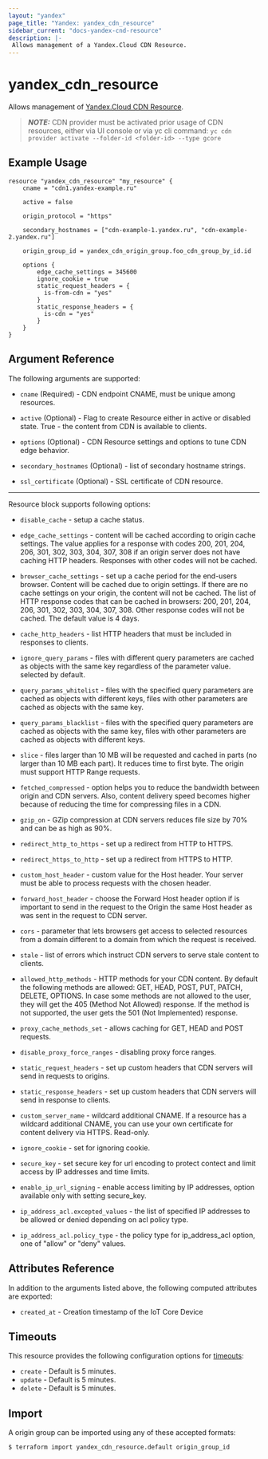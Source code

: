 ```yaml
---
layout: "yandex"
page_title: "Yandex: yandex_cdn_resource"
sidebar_current: "docs-yandex-cnd-resource"
description: |-
 Allows management of a Yandex.Cloud CDN Resource.
---
```


# yandex\_cdn\_resource

Allows management of [Yandex.Cloud CDN Resource](https://cloud.yandex.ru/docs/cdn/concepts/resource).

> **_NOTE:_**  CDN provider must be activated prior usage of CDN resources, either via UI console or via yc cli command: ```yc cdn provider activate --folder-id <folder-id> --type gcore```

## Example Usage

```hcl
resource "yandex_cdn_resource" "my_resource" {
	cname = "cdn1.yandex-example.ru"

	active = false

	origin_protocol = "https"

	secondary_hostnames = ["cdn-example-1.yandex.ru", "cdn-example-2.yandex.ru"]

	origin_group_id = yandex_cdn_origin_group.foo_cdn_group_by_id.id

    options {
        edge_cache_settings = 345600
        ignore_cookie = true
  		static_request_headers = {
          is-from-cdn = "yes"
        }
        static_response_headers = {
          is-cdn = "yes"
        }
    }
}
```

## Argument Reference

The following arguments are supported:

* `cname` (Required) - CDN endpoint CNAME, must be unique among resources.

* `active` (Optional) - Flag to create Resource either in active or disabled state. True - the content from CDN is available to clients.

* `options` (Optional) - CDN Resource settings and options to tune CDN edge behavior.

* `secondary_hostnames` (Optional) - list of secondary hostname strings.

* `ssl_certificate` (Optional) - SSL certificate of CDN resource.
---

Resource block supports following options:

* `disable_cache` - setup a cache status.

* `edge_cache_settings` - content will be cached according to origin cache settings. The value applies for a response with codes 200, 201, 204, 206, 301, 302, 303, 304, 307, 308 if an origin server does not have caching HTTP headers. Responses with other codes will not be cached.

* `browser_cache_settings` - set up a cache period for the end-users browser. Content will be cached due to origin settings. If there are no cache settings on your origin, the content will not be cached. The list of HTTP response codes that can be cached in browsers: 200, 201, 204, 206, 301, 302, 303, 304, 307, 308. Other response codes will not be cached. The default value is 4 days.

* `cache_http_headers` - list HTTP headers that must be included in responses to clients.

* `ignore_query_params` - files with different query parameters are cached as objects with the same key regardless of the parameter value. selected by default.

* `query_params_whitelist` - files with the specified query parameters are cached as objects with different keys, files with other parameters are cached as objects with the same key.

* `query_params_blacklist` - files with the specified query parameters are cached as objects with the same key, files with other parameters are cached as objects with different keys.

* `slice` - files larger than 10 MB will be requested and cached in parts (no larger than 10 MB each part). It reduces time to first byte. The origin must support HTTP Range requests.

* `fetched_compressed` - option helps you to reduce the bandwidth between origin and CDN servers. Also, content delivery speed becomes higher because of reducing the time for compressing files in a CDN.

* `gzip_on` - GZip compression at CDN servers reduces file size by 70% and can be as high as 90%.

* `redirect_http_to_https` - set up a redirect from HTTP to HTTPS.

* `redirect_https_to_http` - set up a redirect from HTTPS to HTTP.

* `custom_host_header` - custom value for the Host header. Your server must be able to process requests with the chosen header.

* `forward_host_header` - choose the Forward Host header option if is important to send in the request to the Origin the same Host header as was sent in the request to CDN server.

* `cors` - parameter that lets browsers get access to selected resources from a domain different to a domain from which the request is received.

* `stale` -  list of errors which instruct CDN servers to serve stale content to clients.

* `allowed_http_methods` - HTTP methods for your CDN content. By default the following methods are allowed: GET, HEAD, POST, PUT, PATCH, DELETE, OPTIONS. In case some methods are not allowed to the user, they will get the 405 (Method Not Allowed) response. If the method is not supported, the user gets the 501 (Not Implemented) response.

* `proxy_cache_methods_set` - allows caching for GET, HEAD and POST requests.

* `disable_proxy_force_ranges` - disabling proxy force ranges.
  
* `static_request_headers` - set up custom headers that CDN servers will send in requests to origins.

* `static_response_headers` - set up custom headers that CDN servers will send in response to clients.  

* `custom_server_name` - wildcard additional CNAME. If a resource has a wildcard additional CNAME, you can use your own certificate for content delivery via HTTPS. Read-only.

* `ignore_cookie` - set for ignoring cookie.

* `secure_key` - set secure key for url encoding to protect contect and limit access by IP addresses and time limits.

* `enable_ip_url_signing` -  enable access limiting by IP addresses, option available only with setting secure_key.

* `ip_address_acl.excepted_values` - the list of specified IP addresses to be allowed or denied depending on acl policy type.

* `ip_address_acl.policy_type` - the policy type for ip_address_acl option, one of "allow" or "deny" values.

## Attributes Reference

In addition to the arguments listed above, the following computed attributes are exported:

* `created_at` - Creation timestamp of the IoT Core Device

## Timeouts

This resource provides the following configuration options for
[timeouts](/docs/configuration/resources.html#timeouts):

- `create` - Default is 5 minutes.
- `update` - Default is 5 minutes.
- `delete` - Default is 5 minutes.

## Import

A origin group can be imported using any of these accepted formats:

```
$ terraform import yandex_cdn_resource.default origin_group_id
```
